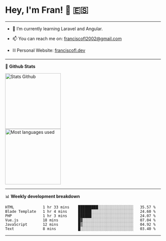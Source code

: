 # Hey, I'm Fran! 👋 :es:

-------

- 🌱 I’m currently learning Laravel and Angular.

- 📫 You can reach me on: franciscofl2002@gmail.com

- ⛓  Personal Website: [franciscofl.dev](https://www.franciscofl.dev/)

-------

📝 **Github Stats**


<div align="left">
  <img height="180em" src="https://github-readme-stats.vercel.app/api?username=franciscofl12&count_private=true&show_icons=true&theme=dracula&bg_color=-45deg,282A36,3D3344" alt="Stats Github"/>
  <br>
  <img height="180em" src="https://github-readme-stats.vercel.app/api/top-langs/?username=franciscofl12&count_private&theme=dracula&bg_color=-45deg,282A36,3D3344&layout=compact&langs_count=6" alt="Most languages used"/>
</div>

-------

📊 **Weekly development breakdown**


<!--START_SECTION:waka-->

```text
HTML             1 hr 33 mins    █████████░░░░░░░░░░░░░░░░   35.57 %
Blade Template   1 hr 4 mins     ██████░░░░░░░░░░░░░░░░░░░   24.60 %
PHP              1 hr 3 mins     ██████░░░░░░░░░░░░░░░░░░░   24.07 %
Vue.js           18 mins         █▓░░░░░░░░░░░░░░░░░░░░░░░   07.04 %
JavaScript       12 mins         █▒░░░░░░░░░░░░░░░░░░░░░░░   04.92 %
Text             8 mins          █░░░░░░░░░░░░░░░░░░░░░░░░   03.40 %
```

<!--END_SECTION:waka-->

-------

